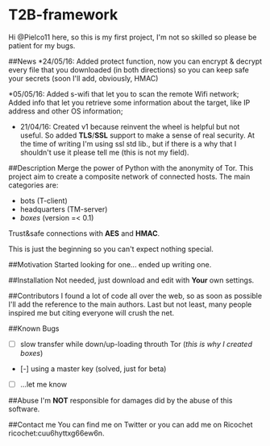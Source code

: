 # T2B-framework

Hi @Pielco11 here,
so this is my first project, I'm not so skilled so please be patient for my bugs.

##News
*24/05/16:
 Added protect function, now you can encrypt & decrypt every file that you downloaded (in both directions) so you can keep safe your secrets (soon I'll add, obviously, HMAC)
 
*05/05/16:
Added s-wifi that let you to scan the remote Wifi network;
Added info that let you retrieve some information about the target, like IP address and other OS information;

* 21/04/16:
Created v1 because reinvent the wheel is helpful but not useful.
So added **TLS**/**SSL** support to make a sense of real security. At the time of writing I'm using ssl std lib., but if there is a why that I shouldn't use it please tell me (this is not my field).

##Description
Merge the power of Python with the anonymity of Tor.
This project aim to create a composite network of connected hosts. The main categories are:

 + bots (T-client)
 + headquarters (TM-server)
 + *boxes* (version =< 0.1)

Trust&safe connections with **AES** and **HMAC**.

This is just the beginning so you can't expect nothing special.

##Motivation
Started looking for one... ended up writing one.

##Installation
Not needed, just download and edit with **Your** own settings.

##Contributors
I found a lot of code all over the web, so as soon as possible I'll add the reference to the main authors.
Last but not least, many people inspired me but citing everyone will crush the net.

##Known Bugs
- [ ] slow transfer while down/up-loading throuth Tor (*this is why I created boxes*)
- [-] using a master key (solved, just for beta)
- [ ] ...let me know 

##Abuse
I'm **NOT** responsible for damages did by the abuse of this software.

##Contact me
You can find me on Twitter or you can add me on Ricochet ricochet:cuu6hyttxg66ew6n.
